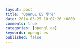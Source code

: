 ```yaml
---
layout: post
title: "OpenGL ES 学习"
date: 2014-03-25 10:07:26 +0800
comments: true
categories: [opengl es]
keywords: opengl es
published: false
---
```

